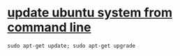 # [update ubuntu system from command line ](http://ubuntuforums.org/showthread.php?t=11103)


```
sudo apt-get update; sudo apt-get upgrade
```
